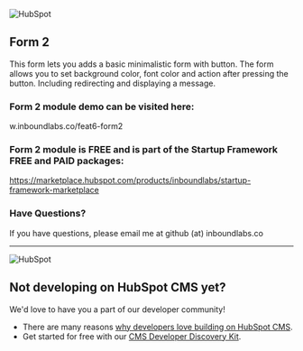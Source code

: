 ![HubSpot](https://cdn2.hubspot.net/hubfs/327485/HubSpot%20Wordmark%20-%20Full%20Color.png "HubSpot")
## Form 2

This form lets you adds a basic minimalistic form with button. The form allows you to set background color, font color and action after pressing the button. Including redirecting and displaying a message.  

### Form 2 module demo can be visited here:

w.inboundlabs.co/feat6-form2

### Form 2 module is FREE and is part of the Startup Framework FREE and PAID packages:

https://marketplace.hubspot.com/products/inboundlabs/startup-framework-marketplace

### Have Questions?

If you have questions, please email me at github (at) inboundlabs.co


---

![HubSpot](https://cdn2.hubspot.net/hubfs/327485/HubSpot%20Wordmark%20-%20Full%20Color.png "HubSpot")
## Not developing on HubSpot CMS yet?
We'd love to have you a part of our developer community!
  -  There are many reasons [why developers love building on HubSpot CMS](https://designers.hubspot.com/web-developers-love-hubspot-cms "Why develop on HubSpot CMS?").
  -  Get started for free with our [CMS Developer Discovery Kit](https://designers.hubspot.com/discoverykit "Get started building on HubSpot for free!"). 

